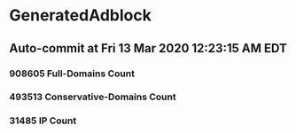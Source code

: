 # GeneratedAdblock
## Auto-commit at Fri 13 Mar 2020 12:23:15 AM EDT
### 908605 Full-Domains Count
### 493513 Conservative-Domains Count
### 31485 IP Count
